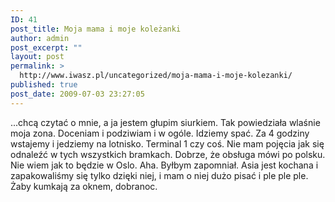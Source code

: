 ```yaml
---
ID: 41
post_title: Moja mama i moje koleżanki
author: admin
post_excerpt: ""
layout: post
permalink: >
  http://www.iwasz.pl/uncategorized/moja-mama-i-moje-kolezanki/
published: true
post_date: 2009-07-03 23:27:05
---
```

...chcą czytać o mnie, a ja jestem głupim siurkiem. Tak powiedziała wlaśnie moja zona. Doceniam i podziwiam i w ogóle. Idziemy spać. Za 4 godziny wstajemy i jedziemy na lotnisko. Terminal 1 czy coś. Nie mam pojęcia jak się  odnaleźć w tych wszystkich bramkach. Dobrze, że obsługa mówi po polsku. Nie wiem jak to będzie w Oslo. Aha. Byłbym zapomniał. Asia jest kochana i zapakowaliśmy się tylko dzięki niej, i mam o niej dużo pisać i ple ple ple. Żaby kumkają za oknem, dobranoc.
